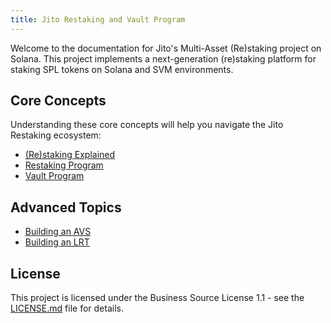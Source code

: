 ```yaml
---
title: Jito Restaking and Vault Program
---
```


Welcome to the documentation for Jito's Multi-Asset (Re)staking project on Solana. This project implements a
next-generation (re)staking platform for staking SPL tokens on Solana and SVM environments.

## Core Concepts

Understanding these core concepts will help you navigate the Jito Restaking ecosystem:

- [(Re)staking Explained](restaking.md)
- [Restaking Program](concepts/restaking_program.md)
- [Vault Program](concepts/vault_program.md)

## Advanced Topics

- [Building an AVS](advanced/building_avs.md)
- [Building an LRT](advanced/building_lrt.md)

## License

This project is licensed under the Business Source License 1.1 - see the [LICENSE.md](../LICENSE.md) file for details.
